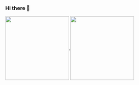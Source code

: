 ### Hi there 👋

<a href="https://github.com/russssl">
  <img height=200 align="center" src="https://github-readme-stats-russssls-projects.vercel.app/api?username=russssl&theme=transparent&show=prs_merged&size_weight=0.5&count_weight=0.5" />
</a>
<a href="https://github.com/russssl">
  <img height=200 align="center" src="https://github-readme-stats-russssls-projects.vercel.app/api/top-langs?username=russssl&layout=compact&langs_count=8&card_width=320&theme=transparent" />
</a>
